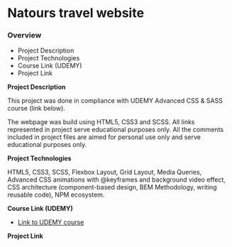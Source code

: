 # Natours travel website

### Overview

- Project Description
- Project Technologies
- Course Link (UDEMY)
- Project Link

**Project Description**

This project was done in compliance with UDEMY Advanced CSS & SASS course (link below).

The webpage was build using HTML5, CSS3 and SCSS.
All links represented in project serve educational purposes only. All the comments included in project files are aimed for personal use only and serve educational purposes only.

**Project Technologies**

HTML5, CSS3, SCSS, Flexbox Layout, Grid Layout, Media Queries, Advanced CSS animations with @keyframes and background video effect, CSS architecture (component-based design, BEM Methodology, writing reusable code), NPM ecosystem.

**Course Link (UDEMY)**

- [Link to UDEMY course](https://www.udemy.com/course/advanced-css-and-sass/)

**Project Link**
